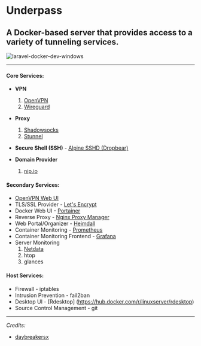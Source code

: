 # Underpass

## A Docker-based server that provides access to a variety of tunneling services.

![laravel-docker-dev-windows](https://user-images.githubusercontent.com/9207205/82763077-731ea700-9e37-11ea-9002-7268133e21a3.png)

***

#### Core Services:
- **VPN**
  1. [OpenVPN](https://hub.docker.com/r/kylemanna/openvpn)
  2. [Wireguard](https://hub.docker.com/r/linuxserver/wireguard)

- **Proxy**
  1. [Shadowsocks](https://hub.docker.com/r/vimagick/shadowsocks/)
  2. [Stunnel](https://hub.docker.com/r/vimagick/stunnel)

- **Secure Shell (SSH)** - [Alpine SSHD (Dropbear)](https://hub.docker.com/r/sjourdan/alpine-sshd)

- **Domain Provider**
  1. [nip.io](https://nip.io/)

#### Secondary Services:
- [OpenVPN Web UI](https://github.com/adamwalach/openvpn-web-ui)
- TLS/SSL Provider - [Let's Encrypt](https://letsencrypt.org/)
- Docker Web UI - [Portainer](https://hub.docker.com/r/portainer/portainer)
- Reverse Proxy - [Nginx Proxy Manager](https://hub.docker.com/r/jlesage/nginx-proxy-manager)
- Web Portal/Organizer - [Heimdall](https://hub.docker.com/r/linuxserver/heimdall)
- Container Monitoring - [Prometheus](https://hub.docker.com/r/prom/prometheus)
- Container Monitoring Frontend - [Grafana](https://hub.docker.com/r/grafana/grafana)
- Server Monitoring
  1. [Netdata](https://hub.docker.com/r/netdata/netdata)
  2. htop
  3. glances

#### Host Services:
- Firewall - iptables
- Intrusion Prevention - fail2ban
- Desktop UI - [Rdesktop] (https://hub.docker.com/r/linuxserver/rdesktop)
- Source Control Management - git

***

_Credits:_

- [daybreakersx](https://github.com/daybreakersx)

